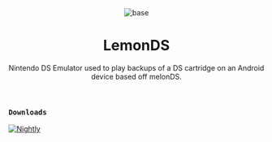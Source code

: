 <div align="center">
  <img width="auto" height="auto" src="base" alt="base" border="0">
</div>
<h1 align="center">
  <b>LemonDS</b>
</h1>
<p align="center">
Nintendo DS Emulator used to play backups of a DS cartridge on an Android device based off melonDS.
</p>
  <br/>

### `Downloads`
[![Nightly](https://img.shields.io/github/v/release/axterv2/citrus-ds)](https://github.com/axterv2/citrus-ds/releases/latest)
